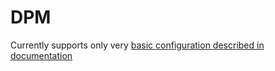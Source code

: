 # DPM

Currently supports only very [basic configuration described in documentation](https://twiki.cern.ch/twiki/bin/view/DPM/DpmSetupManualInstallation#Note_on_OpenID_Connect_and_WLCG)
